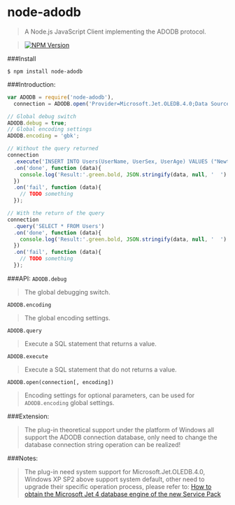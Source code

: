 node-adodb
===========
>A Node.js JavaScript Client implementing the ADODB protocol.

>[![NPM Version][npm-image]][npm-url]

###Install
```
$ npm install node-adodb
```

###Introduction:
```js
var ADODB = require('node-adodb'),
  connection = ADODB.open('Provider=Microsoft.Jet.OLEDB.4.0;Data Source=node-adodb.mdb;');

// Global debug switch
ADODB.debug = true;
// Global encoding settings
ADODB.encoding = 'gbk';

// Without the query returned
connection
  .execute('INSERT INTO Users(UserName, UserSex, UserAge) VALUES ("Newton", "Male", 25)')
  .on('done', function (data){
    console.log('Result:'.green.bold, JSON.stringify(data, null, '  ').bold);
  })
  .on('fail', function (data){
    // TODO something
  });

// With the return of the query
connection
  .query('SELECT * FROM Users')
  .on('done', function (data){
    console.log('Result:'.green.bold, JSON.stringify(data, null, '  ').bold);
  })
  .on('fail', function (data){
    // TODO something
  });
```

###API:
`ADODB.debug`
>The global debugging switch.

`ADODB.encoding`
>The global encoding settings.

`ADODB.query`
>Execute a SQL statement that returns a value.

`ADODB.execute`
>Execute a SQL statement that do not returns a value.

`ADODB.open(connection[, encoding])`
>Encoding settings for optional parameters, can be used for `ADODB.encoding` global settings.

###Extension:
>The plug-in theoretical support under the platform of Windows all support the ADODB connection database, only need to change the database connection string operation can be realized!

###Notes:
>The plug-in need system support for Microsoft.Jet.OLEDB.4.0, Windows XP SP2 above support system default, other need to upgrade their specific operation process, please refer to:
[How to obtain the Microsoft Jet 4 database engine of the new Service Pack](http://support2.microsoft.com/kb/239114/en-us)

[npm-image]: http://img.shields.io/npm/v/node-adodb.svg?style=flat-square
[npm-url]: https://www.npmjs.org/package/node-adodb
